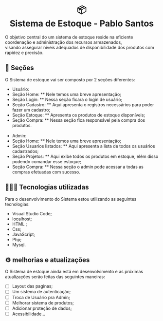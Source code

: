 <h1 align="center">
  📦<br>Sistema de Estoque - Pablo Santos
</h1>
O objetivo central do um sistema de estoque reside na eficiente coordenação e administração dos recursos armazenados,<br> visando assegurar níveis adequados de disponibilidade dos produtos com rapidez e precisão.

## 📃 Seções
O Sistema de estoque vai ser composto por 2 seções diferentes:

  -  Usuário:
  -  Seção Home: ** Nele temos uma breve apresentação;
  -  Seção Login: ** Nessa seção ficara o login de usuário;
  -  Seção Cadastro: ** Aqui apresenta o registros necessários para poder fazer um cadastro;
  -  Seção Estoque: ** Apresenta os produtos de estoque disponíveis;
  -  Seção Compra: ** Nessa seção fica responsável pela compra dos produtos.
    <br><br/>
  -  Admin:
  -  Seção Home: ** Nele temos uma breve apresentação;
  -  Seção Usuarios listados: ** Aqui apresenta a lista de todos os usuários cadastrados;
  -  Seção Projetos: ** Aqui exibe todos os produtos em estoque, elém disso podendo comandar esse estoque;
  -  Seção Compra: ** Nessa seção o admin pode acessar a todas as compras efetuadas com sucesso.

## 👨🏽‍💻 Tecnologias utilizadas
Para o desenvolvimento do Sistema estou utilizando as seguintes tecnologias:
  - Visual Studio Code;
  - localhost;
  - HTML ;
  - Css;
  - JavaScript;
  - Php;
  - Mysql.

## ⚙️ melhorias e atualizações
O Sistema de estoque ainda está em desenvolvimento e as próximas atualizações serão feitas das seguintes maneiras:

  -  [ ] Layout das paginas;
  -  [ ] Um sistema de autenticação;
  -  [ ] Troca de Usuário pra Admin; 
  -  [ ] Melhorar sistema de produtos;
  -  [ ] Adicionar proteção de dados;
  -  [ ] Acessibilidade...
